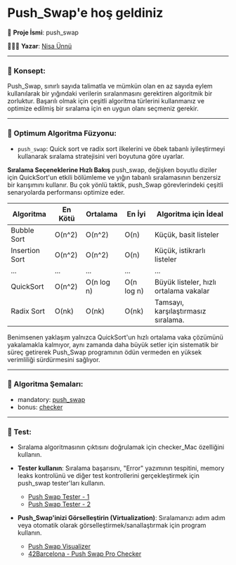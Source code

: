 
# Push_Swap'e hoş geldiniz

🚀 **Proje İsmi**: push_swap

👩🏻‍💻 **Yazar**: [Nisa Ünnü](https://www.linkedin.com/in/nisaunnu/)

---

### 🧠 Konsept:
Push_Swap, sınırlı sayıda talimatla ve mümkün olan en az sayıda eylem kullanılarak bir yığındaki verilerin sıralanmasını gerektiren algoritmik bir zorluktur. Başarılı olmak için çeşitli algoritma türlerini kullanmanız ve optimize edilmiş bir sıralama için en uygun olanı seçmeniz gerekir.

---

### 🚀 Optimum Algoritma Füzyonu:

- `push_swap`: Quick sort ve radix sort ilkelerini ve öbek tabanlı iyileştirmeyi kullanarak sıralama stratejisini veri boyutuna göre uyarlar.

**Sıralama Seçeneklerine Hızlı Bakış**
push_swap, değişken boyutlu diziler için QuickSort'un etkili bölümleme ve yığın tabanlı sıralamasının benzersiz bir karışımını kullanır. Bu çok yönlü taktik, push_Swap görevlerindeki çeşitli senaryolarda performansı optimize eder.

| Algoritma       | En Kötü  | Ortalama  | En İyi    | Algoritma için İdeal                     |
|-----------------|----------|-----------|-----------|------------------------------------------|
| Bubble Sort     | O(n^2)   | O(n^2)    | O(n)      | Küçük, basit listeler                    |
| Insertion Sort  | O(n^2)   | O(n^2)    | O(n)      | Küçük, istikrarlı listeler               |
| ...             | ...      | ...       | ...       | ...                                      |
| QuickSort       | O(n^2)   | O(n log n)| O(n log n)| Büyük listeler, hızlı ortalama vakalar   |
| Radix Sort      | O(nk)    | O(nk)     | O(nk)     | Tamsayı, karşılaştırmasız sıralama.      |

Benimsenen yaklaşım yalnızca QuickSort'un hızlı ortalama vaka çözümünü yakalamakla kalmıyor, aynı zamanda daha büyük setler için sistematik bir süreç getirerek Push_Swap programının ödün vermeden en yüksek verimliliği sürdürmesini sağlıyor.

---

### 🧩 Algoritma Şemaları:
- mandatory: [push_swap](algorithm/push_swap_algorithm.md)
- bonus: [checker](algorithm/checker_algorithm.md)

---

### 🎯 Test:

- Sıralama algoritmasının çıktısını doğrulamak için checker_Mac özelliğini kullanın.

- **Tester kullanın**: Sıralama başarısını, "Error" yazımının  tespitini, memory leaks kontrolünü ve diğer test kontrollerini gerçekleştirmek için push_swap tester'ları kullanın.
	* [Push Swap Tester - 1](https://github.com/laisarena/push_swap_tester)
	* [Push Swap Tester - 2](https://github.com/LeoFu9487/push_swap_tester)

- **Push_Swap'inizi Görselleştirin (Virtualization)**: Sıralamanızı adım adım veya otomatik olarak görselleştirmek/sanallaştırmak için program kullanın.
	* [Push Swap Visualizer](https://github.com/o-reo/push_swap_visualizer)
	* [42Barcelona - Push Swap Pro Checker](https://github.com/ailopez-o/42Barcelona-PushSwap-ProChecker)

<br></br>
